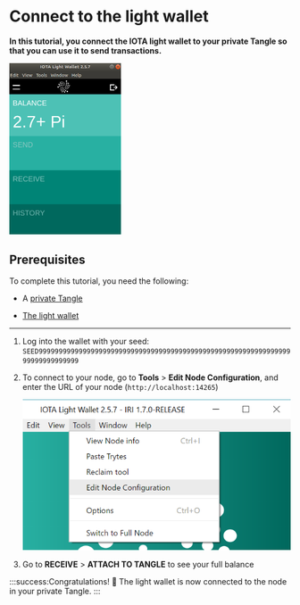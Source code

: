 # Connect to the light wallet

**In this tutorial, you connect the IOTA light wallet to your private Tangle so that you can use it to send transactions.**

<img src="../images/light-wallet-test-tangle.png" width="200">

## Prerequisites

To complete this tutorial, you need the following:

- A [private Tangle](../tutorials/install-compass.md)

- [The light wallet](https://github.com/iotaledger/wallet/releases)

---

1. Log into the wallet with your seed: `SEED99999999999999999999999999999999999999999999999999999999999999999999999999999`

2. To connect to your node, go to **Tools** > **Edit Node Configuration**, and enter the URL of your node (`http://localhost:14265`)

    ![IOTA wallet configuration](../images/light-wallet-node-configuration.png)

3. Go to **RECEIVE** > **ATTACH TO TANGLE** to see your full balance

:::success:Congratulations! :tada:
The light wallet is now connected to the node in your private Tangle.
:::

